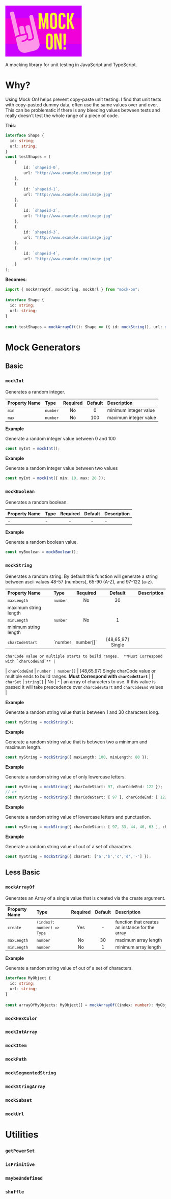 ![Mock On!](/MockOn_240x160.png?raw=true "Mock On!")

A mocking library for unit testing in JavaScript and TypeScript.

# Why?

Using Mock On! helps prevent copy-paste unit testing. I find that unit tests with copy-pasted dummy data, often use the same values over and over. This can be problematic if there is any bleeding values between tests and really doesn't test the whole range of a piece of code.

**This**:

```TypeScript
interface Shape {
  id: string;
  url: string;
}
const testShapes = [
    {
        id: `shapeid-0`,
        url: "http://www.example.com/image.jpg"
    },
    {
        id: `shapeid-1`,
        url: "http://www.example.com/image.jpg"
    },
    {
        id: `shapeid-2`,
        url: "http://www.example.com/image.jpg"
    },
    {
        id: `shapeid-3`,
        url: "http://www.example.com/image.jpg"
    },
    {
        id: `shapeid-4`,
        url: "http://www.example.com/image.jpg"
    }
];
```

**Becomes**:

```TypeScript
import { mockArrayOf, mockString, mockUrl } from "mock-on";

interface Shape {
  id: string;
  url: string;
}

const testShapes = mockArrayOf((): Shape => ({ id: mockString(), url: mockUrl() });

```

# Mock Generators

## Basic

### `mockInt`

Generates a random integer.

| Property Name | Type     | Required | Default | Description           |
| :------------ | :------- | :------: | :-----: | :-------------------- |
| `min`         | `number` |    No    |    0    | minimum integer value |
| `max`         | `number` |    No    |   100   | maximum integer value |

**Example**

Generate a random integer value between 0 and 100

```TypeScript
const myInt = mockInt();
```

**Example**

Generate a random integer value between two values

```TypeScript
const myInt = mockInt({ min: 10, max: 20 });
```

### `mockBoolean`

Generates a random boolean.

| Property Name | Type | Required | Default | Description |
| :------------ | :--- | :------: | :-----: | :---------- |
| -             | -    |    -     |    -    | -           |

**Example**

Generate a random boolean value.

```TypeScript
const myBoolean = mockBoolean();
```

### `mockString`

Generates a random string. By default this function will generate a string between ascii values 48-57 (numbers), 65-90 (A-Z), and 97-122 (a-z).

| Property Name         | Type     | Required  |      Default      | Description |
| :-------------------- | :------- | :-------: | :---------------: | :---------- |
| `maxLength`           | `number` |    No     |        30         |
| maximum string length |
| `minLength`           | `number` |    No     |         1         |
| minimum string length |
| `charCodeStart`       | `number  | number[]` | [48,65,97] Single |

    charCode value or multiple starts to build ranges.  **Must Correspond
    with `charCodeEnd`** |

| `charCodeEnd` | `number | number[]` | [48,65,97] Single charCode value or
multiple ends to build ranges. **Must Correspond with `charCodeStart`** |
| `charSet` | `string[]` | No | - | an array of characters to use. If this value
is passed it will take prescedence over `charCodeStart` and `charCodeEnd` values |

**Example**

Generate a random string value that is between 1 and 30 characters long.

```TypeScript
const myString = mockString();
```

**Example**

Generate a random string value that is between two a minimum and maximum length.

```TypeScript
const myString = mockString({ maxLength: 100, minLength: 80 });
```

**Example**

Generate a random string value of only lowercase letters.

```TypeScript
const myString = mockString({ charCodeStart: 97, charCodeEnd: 122 });
// or
const myString = mockString({ charCodeStart: [ 97 ], charCodeEnd: [ 122 ] });
```

**Example**

Generate a random string value of lowercase letters and punctuation.

```TypeScript
const myString = mockString({ charCodeStart: [ 97, 33, 44, 46, 63 ], charCodeEnd: [ 122, 33, 44, 46, 63 ] });
```

**Example**

Generate a random string value of out of a set of characters.

```TypeScript
const myString = mockString({ charSet: ['a','b','c','d','-'] });
```

## Less Basic

### `mockArrayOf`

Generates an Array of a single value that is created via the create argument.

| Property Name | Type                       | Required | Default | Description                                     |
| :------------ | :------------------------- | :------: | :-----: | :---------------------------------------------- |
| `create`      | `(index?: number) => Type` |   Yes    |    -    | function that creates an instance for the array |
| `maxLength`   | `number`                   |    No    |   30    | maximum array length                            |
| `minLength`   | `number`                   |    No    |    1    | minimum array length                            |

**Example**

Generate a random string value of out of a set of characters.

```TypeScript
interface MyObject {
  id: string;
  url: string;
}

const arrayOfMyObjects: MyObject[] = mockArrayOf((index: number): MyObject => ({ id: `id-${index}`, url: mockUrl() }), {maxLength: 5, minLength: 3});
```

### `mockHexColor`

### `mockIntArray`

### `mockItem`

### `mockPath`

### `mockSegmentedString`

### `mockStringArray`

### `mockSubset`

### `mockUrl`

# Utilities

### `getPowerSet`

### `isPrimitive`

### `maybeUndefined`

### `shuffle`
